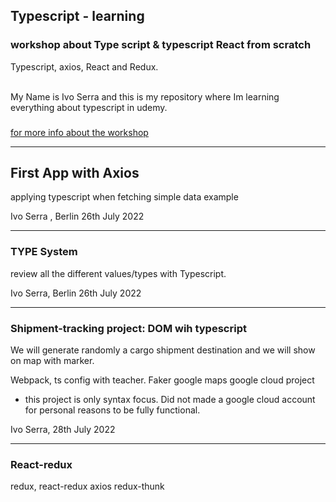 ## Typescript - learning

### workshop about Type script & typescript React from scratch

Typescript, axios, React and Redux.

<br>
My Name is Ivo Serra and this is my repository where Im learning everything about typescript in udemy.

### 
[for more info about the workshop](https://www.udemy.com/course/typescript-type-script-typescript-react-from-scratch)

-----
## First App with Axios
applying typescript when fetching simple data example

Ivo Serra , Berlin 26th July 2022

----
### TYPE System
review all the different values/types with Typescript.

Ivo Serra, Berlin 26th July 2022

-----
### Shipment-tracking project: DOM wih typescript
We will generate randomly a cargo shipment destination and we will show on map with marker.

Webpack, ts config with teacher.
Faker
google maps
google cloud project 

* this project is only syntax focus. Did not made a google cloud account for personal reasons to be fully functional.

Ivo Serra, 28th July 2022

----

### React-redux

redux, react-redux axios redux-thunk

